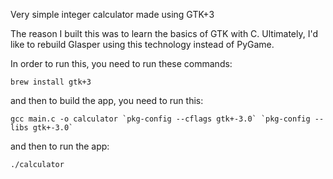Very simple integer calculator made using GTK+3

The reason I built this was to learn the basics of GTK with C. Ultimately, I'd like to rebuild Glasper using this 
technology instead of PyGame.

In order to run this, you need to run these commands:

```
brew install gtk+3
```

and then to build the app, you need to run this:

```
gcc main.c -o calculator `pkg-config --cflags gtk+-3.0` `pkg-config --libs gtk+-3.0`
```

and then to run the app:

```
./calculator
```
